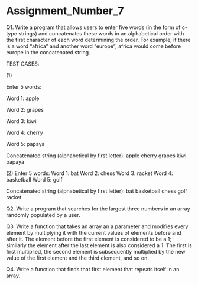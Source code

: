 # Assignment_Number_7

Q1. Write a program that allows users to enter five words (in the form of c-type strings) and concatenates these words in an alphabetical order with the first character of each word determining the order. For example, if there is a word “africa” and another word “europe”; africa would come before europe in the concatenated string.

TEST CASES: 

(1)

Enter 5 words:

Word 1: apple

Word 2: grapes

Word 3: kiwi

Word 4: cherry

Word 5: papaya

Concatenated string (alphabetical by first letter):
apple cherry grapes kiwi papaya

(2) 
Enter 5 words:
Word 1: bat
Word 2: chess
Word 3: racket
Word 4: basketball
Word 5: golf

Concatenated string (alphabetical by first letter):
bat basketball chess golf racket
   
Q2. Write a program that searches for the largest three numbers in an array randomly populated by a user.

   
Q3. Write a function that takes an array an a parameter and modifies every element by multiplying it with the current values of elements before and after it. The element before the first element is considered to be a 1; similarly the element after the last element is also considered a 1. The first is first multiplied, the second element is subsequently multiplied by the new value of the first element and the third element, and so on.


Q4. Write a function that finds that first element that repeats itself in an array.

